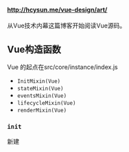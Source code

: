 ####  http://hcysun.me/vue-design/art/

从Vue技术内幕这篇博客开始阅读Vue源码。

## Vue构造函数

Vue 的起点在src/core/instance/index.js

- `InitMixin(Vue)`
- `stateMixin(Vue)`
- `eventsMixin(Vue)`
- `lifecycleMixin(Vue)`
- `renderMixin(Vue)`

### `init`

新建